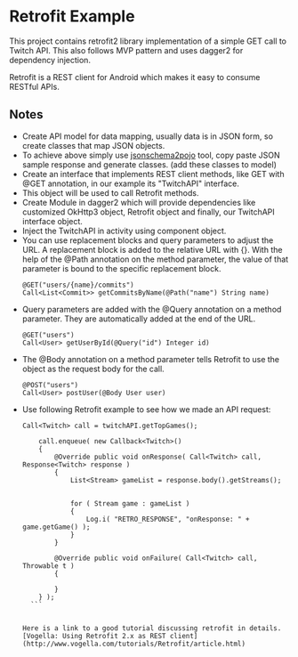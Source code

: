 # Retrofit Example

This project contains retrofit2 library implementation of a simple GET call to Twitch API. This also follows MVP pattern and
uses dagger2 for dependency injection.

Retrofit is a REST client for Android which makes it easy to consume RESTful APIs.

## Notes
- Create API model for data mapping, usually data is in JSON form, so create classes that map JSON objects.
- To achieve above simply use [jsonschema2pojo](http://www.jsonschema2pojo.org/) tool, copy paste JSON sample response
  and generate classes. (add these classes to model)
- Create an interface that implements REST client methods, like GET with @GET annotation, in our example its "TwitchAPI" interface.
- This object will be used to call Retrofit methods.
- Create Module in dagger2 which will provide dependencies like customized OkHttp3 object, Retrofit object and finally,
  our TwitchAPI interface object.
- Inject the TwitchAPI in activity using component object.
- You can use replacement blocks and query parameters to adjust the URL. A replacement block is added to the relative URL with {}. With the help of the @Path annotation on the method parameter, the value of that parameter is bound to the specific replacement block.
  ```
  @GET("users/{name}/commits")
  Call<List<Commit>> getCommitsByName(@Path("name") String name)
  ```
- Query parameters are added with the @Query annotation on a method parameter. They are automatically added at the end of the URL.
   ```
   @GET("users")
  Call<User> getUserById(@Query("id") Integer id)
  ```
- The @Body annotation on a method parameter tells Retrofit to use the object as the request body for the call.
   ```
   @POST("users")
   Call<User> postUser(@Body User user)
  ```
- Use following Retrofit example to see how we made an API request:
    ```
    Call<Twitch> call = twitchAPI.getTopGames();

        call.enqueue( new Callback<Twitch>()
        {
            @Override public void onResponse( Call<Twitch> call, Response<Twitch> response )
            {
                List<Stream> gameList = response.body().getStreams();


                for ( Stream game : gameList )
                {
                    Log.i( "RETRO_RESPONSE", "onResponse: " + game.getGame() );
                }
            }

            @Override public void onFailure( Call<Twitch> call, Throwable t )
            {

            }
        } );
      ```
  
  
  Here is a link to a good tutorial discussing retrofit in details. 
  [Vogella: Using Retrofit 2.x as REST client](http://www.vogella.com/tutorials/Retrofit/article.html)
